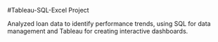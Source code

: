 #Tableau-SQL-Excel Project 


Analyzed loan data to identify performance trends, using SQL for data management and Tableau for creating interactive dashboards.

